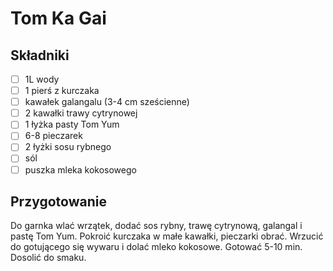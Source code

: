# Tom Ka Gai

## Składniki

- [ ] 1L wody
- [ ] 1 pierś z kurczaka
- [ ] kawałek galangalu (3-4 cm sześcienne)
- [ ] 2 kawałki trawy cytrynowej
- [ ] 1 łyżka pasty Tom Yum
- [ ] 6-8 pieczarek
- [ ] 2 łyżki sosu rybnego
- [ ] sól
- [ ] puszka mleka kokosowego

## Przygotowanie

Do garnka wlać wrzątek, dodać sos rybny, trawę cytrynową, galangal i pastę Tom Yum. Pokroić kurczaka w małe kawałki, pieczarki obrać. Wrzucić do gotującego się wywaru i dolać mleko kokosowe. Gotować 5-10 min. Dosolić do smaku.
